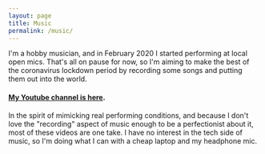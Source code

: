 ```yaml
---
layout: page
title: Music
permalink: /music/
---
```


I'm a hobby musician, and in February 2020 I started performing at local open mics. That's all on pause for now, so I'm aiming to make the best of the coronavirus lockdown period by recording some songs and putting them out into the world. 

#### [My Youtube channel is here](https://www.youtube.com/channel/UCrKRx9_DGyNHBLFuJkiWNxA). 
In the spirit of mimicking real performing conditions, and because I don't love the "recording" aspect of music enough to be a perfectionist about it, most of these videos are one take. I have no interest in the tech side of music, so I'm doing what I can with a cheap laptop and my headphone mic. 